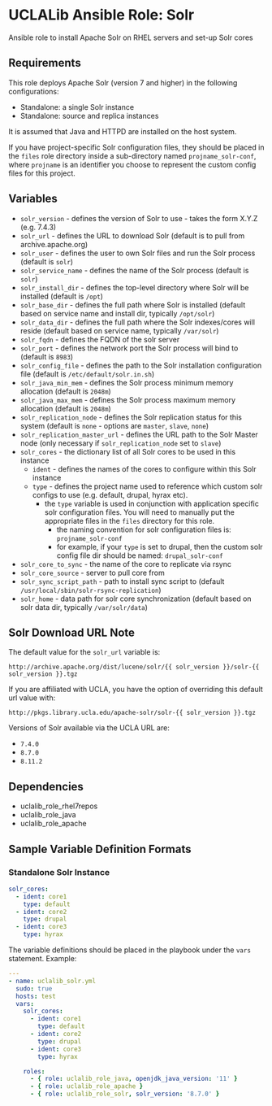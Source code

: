 # UCLALib Ansible Role: Solr

Ansible role to install Apache Solr on RHEL servers and set-up Solr cores

## Requirements

This role deploys Apache Solr (version 7 and higher) in the following configurations:

* Standalone: a single Solr instance
* Standalone: source and replica instances

It is assumed that Java and HTTPD are installed on the host system.

If you have project-specific Solr configuration files, they should be placed in the `files` role directory inside a sub-directory named `projname_solr-conf`, where `projname` is an identifier you choose to represent the custom config files for this project.

## Variables

* `solr_version` - defines the version of Solr to use - takes the form X.Y.Z (e.g. 7.4.3)
* `solr_url` - defines the URL to download Solr (default is to pull from archive.apache.org)
* `solr_user` - defines the user to own Solr files and run the Solr process (default is `solr`)
* `solr_service_name` - defines the name of the Solr process (default is `solr`)
* `solr_install_dir` - defines the top-level directory where Solr will be installed (default is `/opt`)
* `solr_base_dir` - defines the full path where Solr is installed (default based on service name and install dir, typically `/opt/solr`)
* `solr_data_dir` - defines the full path where the Solr indexes/cores will reside (default based on service name, typically `/var/solr`)
* `solr_fqdn` - defines the FQDN of the solr server
* `solr_port` - defines the network port the Solr process will bind to (default is `8983`)
* `solr_config_file` - defines the path to the Solr installation configuration file (default is `/etc/default/solr.in.sh`)
* `solr_java_min_mem` - defines the Solr process minimum memory allocation (default is `2048m`)
* `solr_java_max_mem` - defines the Solr process maximum memory allocation (default is `2048m`)
* `solr_replication_node` - defines the Solr replication status for this system (default is `none` - options are `master`, `slave`, `none`)
* `solr_replication_master_url` - defines the URL path to the Solr Master node (only necessary if `solr_replication_node` set to `slave`)
* `solr_cores` - the dictionary list of all Solr cores to be used in this instance
  * `ident` - defines the names of the cores to configure within this Solr instance
  * `type` - defines the project name used to reference which custom solr configs to use (e.g. default, drupal, hyrax etc).
    * the `type` variable is used in conjunction with application specific solr configuration files. You will need to manually put the appropriate files in the `files` directory for this role.
      * the naming convention for solr configuration files is: `projname_solr-conf`
      * for example, if your `type` is set to drupal, then the custom solr config file dir should be named: `drupal_solr-conf`
* `solr_core_to_sync` - the name of the core to replicate via rsync
* `solr_core_source` - server to pull core from
* `solr_sync_script_path` - path to install sync script to (default `/usr/local/sbin/solr-rsync-replication`)
* `solr_home` - data path for solr core synchronization (default based on solr data dir, typically `/var/solr/data`)

## Solr Download URL Note

The default value for the `solr_url` variable is:

`http://archive.apache.org/dist/lucene/solr/{{ solr_version }}/solr-{{ solr_version }}.tgz`

If you are affiliated with UCLA, you have the option of overriding this default url value with:

`http://pkgs.library.ucla.edu/apache-solr/solr-{{ solr_version }}.tgz`

Versions of Solr available via the UCLA URL are:

* `7.4.0`
* `8.7.0`
* `8.11.2`

## Dependencies

* uclalib_role_rhel7repos
* uclalib_role_java
* uclalib_role_apache

## Sample Variable Definition Formats

### Standalone Solr Instance

```yaml
solr_cores:
  - ident: core1
    type: default
  - ident: core2
    type: drupal
  - ident: core3
    type: hyrax
```

The variable definitions should be placed in the playbook under the `vars` statement.
Example:

```yaml
---
- name: uclalib_solr.yml
  sudo: true
  hosts: test
  vars:
    solr_cores:
      - ident: core1
        type: default
      - ident: core2
        type: drupal
      - ident: core3
        type: hyrax

    roles:
      - { role: uclalib_role_java, openjdk_java_version: '11' }
      - { role: uclalib_role_apache }
      - { role: uclalib_role_solr, solr_version: '8.7.0' }
```
